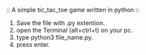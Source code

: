 :: A simple tic_tac_toe game written in python ::

1. Save the file with .py extention.
2. open the Terminal (alt+ctrl+t) on your pc.
3. type python3 file_name.py.
4. press enter.

